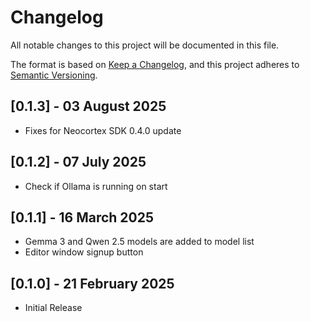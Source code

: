 # Changelog
All notable changes to this project will be documented in this file.

The format is based on [Keep a Changelog](https://keepachangelog.com/en/1.0.0/),
and this project adheres to [Semantic Versioning](https://semver.org/spec/v2.0.0.html).

## [0.1.3] - 03 August 2025
- Fixes for Neocortex SDK 0.4.0 update

## [0.1.2] - 07 July 2025
- Check if Ollama is running on start

## [0.1.1] - 16 March 2025
- Gemma 3 and Qwen 2.5 models are added to model list
- Editor window signup button

## [0.1.0] - 21 February 2025
- Initial Release
